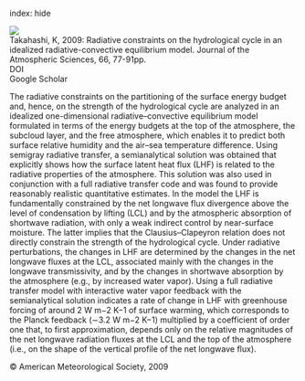 index: hide

<div class="Citation">
    <div class="Citation-thumb CitationThumb-linked"  data-href="https://doi.org/10.1175/2008jas2797.1">
      <img src="https://static.claimspace.cloud/climate-study-static/refs/thumbs/12/Takahashi_2009a-thumb.png" />
    </div>

  <div class="Citation-body">
    <div class="Citation-text">Takahashi, K, 2009: Radiative constraints on the hydrological cycle in an idealized radiative-convective equilibrium model. <span class="Article-journal">Journal of the Atmospheric Sciences, </span><span class="Article-volume">66, </span>77-91pp.</div>
    <div class="Citation-links">
      <div class="CitationLink" data-href="https://doi.org/10.1175/2008jas2797.1">
        <div class="CitationLink-icon CitationLink-Doi"></div>
        <div class="CitationLink-text">DOI</div>
      </div>
      <div class="CitationLink" data-href="https://scholar.google.com/scholar?q=10.1175/2008jas2797.1">
        <div class="CitationLink-icon CitationLink-Scholar"></div>
        <div class="CitationLink-text">Google Scholar</div>
      </div>
    </div>
  </div>
</div>

The radiative constraints on the partitioning of the surface energy budget and, hence, on the strength of the hydrological cycle are analyzed in an idealized one-dimensional radiative–convective equilibrium model formulated in terms of the energy budgets at the top of the atmosphere, the subcloud layer, and the free atmosphere, which enables it to predict both surface relative humidity and the air–sea temperature difference. Using semigray radiative transfer, a semianalytical solution was obtained that explicitly shows how the surface latent heat flux (LHF) is related to the radiative properties of the atmosphere. This solution was also used in conjunction with a full radiative transfer code and was found to provide reasonably realistic quantitative estimates. In the model the LHF is fundamentally constrained by the net longwave flux divergence above the level of condensation by lifting (LCL) and by the atmospheric absorption of shortwave radiation, with only a weak indirect control by near-surface moisture. The latter implies that the Clausius–Clapeyron relation does not directly constrain the strength of the hydrological cycle. Under radiative perturbations, the changes in LHF are determined by the changes in the net longwave fluxes at the LCL, associated mainly with the changes in the longwave transmissivity, and by the changes in shortwave absorption by the atmosphere (e.g., by increased water vapor). Using a full radiative transfer model with interactive water vapor feedback with the semianalytical solution indicates a rate of change in LHF with greenhouse forcing of around 2 W m−2 K−1 of surface warming, which corresponds to the Planck feedback (∼3.2 W m−2 K−1) multiplied by a coefficient of order one that, to first approximation, depends only on the relative magnitudes of the net longwave radiation fluxes at the LCL and the top of the atmosphere (i.e., on the shape of the vertical profile of the net longwave flux).

<div class="Citation-copy">
&copy; American Meteorological Society, 2009
</div>